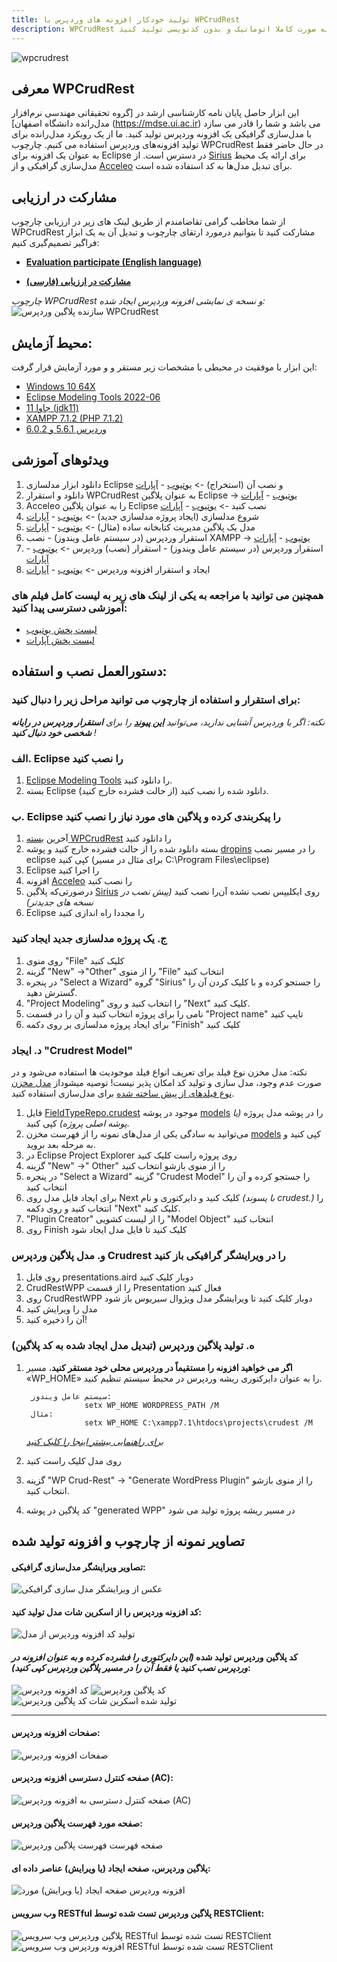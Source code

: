 ```yaml
---
title: تولید خودکار افزونه های وردپرس با WPCrudRest
description: WPCrudRest ابزاری است که با استفاده از آن می توانید افزونه های وردپرس را به صورت کاملا اتوماتیک و بدون کدنویسی تولید کنید.
---
```

![wpcrudrest](/content/wpcrudrest/wpcrudrest-banner.png)
## معرفی WPCrudRest
این ابزار حاصل پایان نامه کارشناسی ارشد در [گروه تحقیقاتی مهندسی نرم‌افزار مدل‌رانده دانشگاه اصفهان] (https://mdse.ui.ac.ir) می باشد و شما را قادر می سازد با مدل‌سازی گرافیکی یک افزونه وردپرس تولید کنید. ما از یک رویکرد مدل‌رانده برای تولید افزونه‌های وردپرس استفاده می کنیم.
چارچوب WPCrudRest در حال حاضر فقط به عنوان یک افزونه برای Eclipse در دسترس است. از [Sirius](https://www.eclipse.org/sirius/) برای ارائه یک محیط مدل‌سازی گرافیکی و از [Acceleo](https://www.eclipse.org/acceleo/download.html) برای تبدیل مدل‌ها به کد استفاده شده است.
## مشارکت در ارزیابی
از شما مخاطب گرامی تقاضامندم از طریق لینک های زیر در ارزیابی چارچوب WPCrudRest مشارکت کنید تا بتوانیم درمورد ارتقای چارچوب و تبدیل آن به یک ابزار فراگیر تصمیم‌گیری کنیم:
* **[Evaluation participate (English language)](/en/blog/wpcrudrest-eval)**

* **[مشارکت در ارزیابی (فارسی)](/fa/blog/wpcrudrest-eval)**

_چارچوب WPCrudRest و نسخه ی نمایشی افزونه وردپرس ایجاد شده:_
![سازنده پلاگین وردپرس WPCrudRest](/content/wpcrudrest/wpcrudrest.gif)
## محیط آزمایش:
این ابزار با موفقیت در محیطی با مشخصات زیر مستقر و و مورد آزمایش قرار گرفت:
* [Windows 10 64X](https://www.microsoft.com/en-us/software-download/windows10)
* [Eclipse Modeling Tools 2022-06](https://www.eclipse.org/downloads/packages/release/2022-06/r/eclipse-modeling-tools)
* [جاوا 11 (jdk11)](https://www.oracle.com/java/technologies/javase/jdk11-archive-downloads.html)
* [XAMPP 7.1.2 (PHP 7.1.2)](https://sourceforge.net/projects/xampp/files/XAMPP%20Windows/7.1.29/)
* [وردپرس 5.6.1 و 6.0.2](https://wordpress.org/download/)

## ویدئوهای آموزشی
1. دانلود ابزار مدلسازی Eclipse و نصب آن (استخراج) -> [یوتیوب](https://youtu.be/FsehvXbDuf8) - [آپارات](https://www.aparat.com/v/pci6K )
2. دانلود و استقرار WPCrudRest به عنوان پلاگین Eclipse -> [یوتیوب](https://youtu.be/xeCBqQRdBIg) - [آپارات](https://www.aparat.com/v/KICrQ)
3. Acceleo را به عنوان پلاگین Eclipse نصب کنید -> [یوتیوب](https://youtu.be/kwBskje3lfk) - [آپارات](https://www.aparat.com/v/Uh1zM)
4. شروع مدلسازی (ایجاد پروژه مدلسازی جدید) -> [یوتیوب](https://youtu.be/F5uPJMvkYNI) - [آپارات](https://www.aparat.com/v/1uQBW)
5. مدل یک پلاگین مدیریت کتابخانه ساده (مثال) -> [یوتیوب](https://youtu.be/8z_OJiiTTws) - [آپارات](https://www.aparat.com/v/j4Bqp)
6. استقرار وردپرس (در سیستم عامل ویندوز) - نصب XAMPP -> [یوتیوب](https://youtu.be/EqW5lSWWsP0) - [آپارات](https://www.aparat.com/v/1owaH)
7. استقرار وردپرس (در سیستم عامل ویندوز) - استقرار (نصب) وردپرس -> [یوتیوب](https://youtu.be/NnFDoHHKAEE) - [آپارات](https://www.aparat.com/v/mY6i8)
8. ایجاد و استقرار افزونه وردپرس -> [یوتیوب](https://youtu.be/uAj5vbeoikU) - [آپارات](https://www.aparat.com/v/W7yP9)

### همچنین می توانید با مراجعه به یکی از لینک های زیر به لیست کامل فیلم های آموزشی دسترسی پیدا کنید:
- [لیست پخش یوتیوب](https://www.youtube.com/playlist?list=PL8kI35qv4aXaRaETVfC0CgzlgtKy6e6Gk)
- [لیست پخش آپارات](https://www.aparat.com/v/pci6K?playlist=1773307)

## دستورالعمل نصب و استفاده:

### برای استقرار و استفاده از چارچوب می توانید مراحل زیر را دنبال کنید:

_نکته: اگر با وردپرس آشنایی ندارید، می‌توانید [**این پیوند**](https://www.cloudways.com/blog/install-wordpress-locally/) را برای **استقرار وردپرس در رایانه شخصی خود دنبال کنید** !_

### الف. Eclipse را نصب کنید
1. [Eclipse Modeling Tools](https://www.eclipse.org/downloads/packages/release/2022-06/r/eclipse-modeling-tools) را دانلود کنید.
2. بسته Eclipse دانلود شده را نصب کنید (از حالت فشرده خارج کنید).

### ب. Eclipse را پیکربندی کرده و پلاگین های مورد نیاز را نصب کنید

1. آخرین [بسته WPCrudRest](https://github.com/asadidebuger/WPCrudRest/releases/latest) را دانلود کنید
2. بسته دانلود شده را از حالت فشرده خارج کنید و پوشه [dropins](https://github.com/asadidebuger/WPCrudRest/tree/main/dropins "dropins") را در مسیر نصب eclipse کپی کنید (برای مثال در مسیر C:\Program Files\eclipse)
3. Eclipse را اجرا کنید
4. افزونه [Acceleo](https://www.eclipse.org/acceleo/download.html) را نصب کنید
5. درصورتی‌که پلاگین [Sirius](https://www.eclipse.org/sirius/) روی ایکلیپس نصب نشده آن‌را نصب کنید *(پیش نصب در نسخه های جدیدتر)*
6. Eclipse را مجددا راه اندازی کنید

### ج. یک پروژه مدلسازی جدید ایجاد کنید
1. روی منوی "File" کلیک کنید
2. گزینه "New" ->"Other" را از منوی "File" انتخاب کنید
3. در پنجره "Select a Wizard" گروه "Sirius" را جستجو کرده و با کلیک کردن آن را گسترش دهید.
4. "Project Modeling" را انتخاب کنید و روی "Next" کلیک کنید.
5. نامی را برای پروژه انتخاب کنید و آن را در قسمت "Project name" تایپ کنید
6. برای ایجاد پروژه مدلسازی بر روی دکمه "Finish" کلیک کنید

### د. ایجاد "Crudrest Model"
نکته: مدل مخزن نوع فیلد برای تعریف انواع فیلد موجودیت ها استفاده می‌شود و در صورت عدم وجود، مدل سازی و تولید کد امکان پذیر نیست! توصیه میشوداز [مدل مخزن نوع فیلدهای از پیش ساخته شده](https://github.com/asadidebuger/WPCrudRest/blob/main/models/FieldTypeRepo.crudest)  برای مدل‌سازی استفاده کنید.
1. فایل [FieldTypeRepo.crudest](https://github.com/asadidebuger/WPCrudRest/blob/main/models/FieldTypeRepo.crudest "FieldTypeRepo.crudest") موجود در پوشه [models](https://github.com/asadidebuger/WPCrudRest/tree/main/models) را در پوشه مدل پروژه *(یا پوشه اصلی پروژه)* کپی کنید.
2. می‌توانید به سادگی یکی از مدل‌های نمونه را از فهرست مخزن [models](https://github.com/asadidebuger/WPCrudRest/tree/main/models) کپی کنید و به مرحله بعد بروید.
2. در Eclipse Project Explorer روی پروژه راست کلیک کنید
3. گزینه "New" ->" Other" را از منوی بازشو انتخاب کنید
4. در پنجره "Select a Wizard" گزینه "Crudest Model" را جستجو کرده و آن را انتخاب کنید
5. برای ایجاد فایل مدل روی Next کلیک کنید و دایرکتوری و نام *(با پسوند crudest.)* را انتخاب کنید و روی دکمه "Next" کلیک کنید.
6. "Plugin Creator" را از لیست کشویی "Model Object" انتخاب کنید
7. روی Finish کلیک کنید تا فایل مدل ایجاد شود

### و. مدل پلاگین وردپرس Crudrest را در ویرایشگر گرافیکی باز کنید
1. روی فایل presentations.aird دوبار کلیک کنید
2. CrudRestWPP را از قسمت Presentation فعال کنید
3. روی CrudRestWPP دوبار کلیک کنید تا ویرایشگر مدل ویژوال سیریوس باز شود
4. مدل را ویرایش کنید
5. آن را ذخیره کنید!

### ه. تولید پلاگین وردپرس (تبدیل مدل ایجاد شده به کد پلاگین)

1. **اگر می خواهید افزونه را مستقیماً در وردپرس محلی خود مستقر کنید**، مسیر «WP_HOME» را به عنوان دایرکتوری ریشه وردپرس در محیط سیستم تنظیم کنید.
   
        سیستم عامل ویندوز:
                    setx WP_HOME WORDPRESS_PATH /M
        مثال:
                    setx WP_HOME C:\xampp7.1\htdocs\projects\crudest /M
    [*برای راهنمایی بیشتر اینجا را کلیک کنید*](https://dev.to/kapilgorve/set-environment-variable-in-windows-and-wsl-linux-in-terminal-3mg4)
   

2. روی مدل کلیک راست کنید
3. گزینه "WP Crud-Rest" -> "Generate WordPress Plugin" را از منوی بازشو انتخاب کنید.
4. کد پلاگین در  پوشه "generated WPP" در مسیر ریشه پروژه تولید می شود


## تصاویر نمونه از چارچوب و افزونه تولید شده
#### تصاویر ویرایشگر مدل‌سازی گرافیکی:
![عکس از ویرایشگر مدل سازی گرافیکی](/content/wpcrudrest/graphical-modeling-screenshot.png)

#### کد افزونه وردپرس را از اسکرین شات مدل تولید کنید:
![تولید کد افزونه وردپرس از مدل](/content/wpcrudrest/generate-code-screenshot.png)

#### کد پلاگین وردپرس تولید شده *(این دایرکتوری را فشرده کرده و به عنوان افزونه در وردپرس نصب کنید یا فقط آن را در مسیر پلاگین وردپرس کپی کنید)*:
![کد افزونه وردپرس](/content/wpcrudrest/generated-plugin-code-screenshot.png)
![کد پلاگین وردپرس](/content/wpcrudrest/generated-plugin-code-screenshot2.png)![تولید شده اسکرین شات کد پلاگین وردپرس](/content/wpcrudrest/generated-plugin-code-screenshot3.png)
___

#### صفحات افزونه وردپرس:
![صفحات افزونه وردپرس](/content/wpcrudrest/microhrm-pages.png)

#### صفحه کنترل دسترسی افزونه وردپرس (AC):
![صفحه کنترل دسترسی به افزونه وردپرس (AC)](/content/wpcrudrest/microhrm-options.png)

#### صفحه مورد فهرست پلاگین وردپرس:
![صفحه فهرست فهرست پلاگین وردپرس](/content/wpcrudrest/microhrm-list-items.png)

#### پلاگین وردپرس، صفحه ایجاد (یا ویرایش) عناصر داده ای:
![افزونه وردپرس صفحه  ایجاد (یا ویرایش) مورد](/content/wpcrudrest/microhrm-edit-item.png)

#### وب سرویس RESTful  پلاگین وردپرس تست شده توسط RESTClient:
![پلاگین وردپرس وب سرویس RESTful تست شده توسط RESTClient](/content/wpcrudrest/microhrm-rest.png)
![افزونه وردپرس وب سرویس RESTful تست شده توسط RESTClient](/content/wpcrudrest/microhrm-rest2.png)
